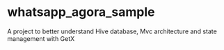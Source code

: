 # whatsapp_agora_sample
A project to better understand Hive database, Mvc architecture and state management with GetX
